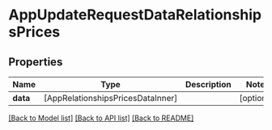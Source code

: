 # AppUpdateRequestDataRelationshipsPrices

## Properties
Name | Type | Description | Notes
------------ | ------------- | ------------- | -------------
**data** | [AppRelationshipsPricesDataInner] |  | [optional] 

[[Back to Model list]](../README.md#documentation-for-models) [[Back to API list]](../README.md#documentation-for-api-endpoints) [[Back to README]](../README.md)


